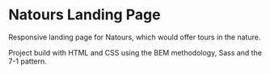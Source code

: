 # Natours Landing Page

Responsive landing page for Natours, which would offer tours in the nature.

Project build with HTML and CSS using the BEM methodology, Sass and the 7-1 pattern.